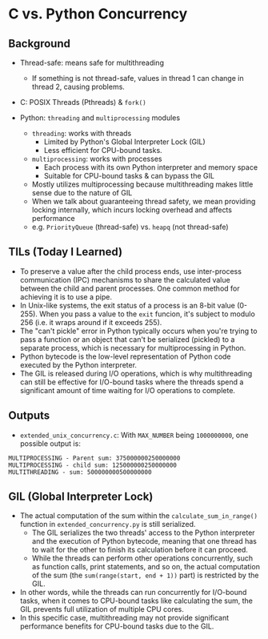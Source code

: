 # C vs. Python Concurrency

## Background

- Thread-safe: means safe for multithreading

  - If something is not thread-safe, values in thread 1 can change in thread 2, causing problems.

- C: POSIX Threads (Pthreads) & `fork()`
- Python: `threading` and `multiprocessing` modules

  - `threading`: works with threads
    - Limited by Python's Global Interpreter Lock (GIL)
    - Less efficient for CPU-bound tasks.
  - `multiprocessing`: works with processes
    - Each process with its own Python interpreter and memory space
    - Suitable for CPU-bound tasks & can bypass the GIL
  - Mostly utilizes multiprocessing because multithreading makes little sense due to the nature of GIL
  - When we talk about guaranteeing thread safety, we mean providing locking internally, which incurs locking overhead and affects performance
  - e.g. `PriorityQueue` (thread-safe) vs. `heapq` (not thread-safe)

## TILs (Today I Learned)

- To preserve a value after the child process ends, use inter-process communication (IPC) mechanisms to share the calculated value between the child and parent processes. One common method for achieving it is to use a pipe.
- In Unix-like systems, the exit status of a process is an 8-bit value (0-255). When you pass a value to the `exit` funcion, it's subject to modulo 256 (i.e. it wraps around if it exceeds 255).
- The "can't pickle" error in Python typically occurs when you're trying to pass a function or an object that can't be serialized (pickled) to a separate process, which is necessary for multiprocessing in Python.
- Python bytecode is the low-level representation of Python code executed by the Python interpreter.
- The GIL is released during I/O operations, which is why multithreading can still be effective for I/O-bound tasks where the threads spend a significant amount of time waiting for I/O operations to complete.

## Outputs

- `extended_unix_concurrency.c`: With `MAX_NUMBER` being `1000000000`, one possible output is:

```
MULTIPROCESSING - Parent sum: 375000000250000000
MULTIPROCESSING - child sum: 125000000250000000
MULTITHREADING - sum: 500000000500000000
```

## GIL (Global Interpreter Lock)

- The actual computation of the sum within the `calculate_sum_in_range()` function in `extended_concurrency.py` is still serialized.
  - The GIL serializes the two threads' access to the Python interpreter and the execution of Python bytecode, meaning that one thread has to wait for the other to finish its calculation before it can proceed.
  - While the threads can perform other operations concurrently, such as function calls, print statements, and so on, the actual computation of the sum (the `sum(range(start, end + 1))` part) is restricted by the GIL.
- In other words, while the threads can run concurrently for I/O-bound tasks, when it comes to CPU-bound tasks like calculating the sum, the GIL prevents full utilization of multiple CPU cores.
- In this specific case, multithreading may not provide significant performance benefits for CPU-bound tasks due to the GIL.
